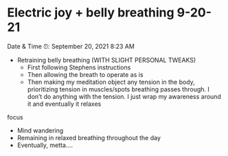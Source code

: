 # Electric joy + belly breathing 9-20-21

Date & Time ⏰: September 20, 2021 8:23 AM

- Retraining belly breathing (WITH SLIGHT PERSONAL TWEAKS)
    - First following Stephens instructions
    - Then allowing the breath to operate as is
    - Then making my meditation object any tension in the body, prioritizing tension in muscles/spots breathing passes through. I don’t do anything with the tension. I just wrap my awareness around it and eventually it relaxes
    

focus

- Mind wandering
- Remaining in relaxed breathing throughout the day
- Eventually, metta....